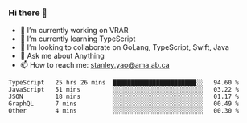 ### Hi there 👋

- 🔭 I’m currently working on VRAR
- 🌱 I’m currently learning TypeScript
- 👯 I’m looking to collaborate on GoLang, TypeScript, Swift, Java
- 💬 Ask me about Anything
- 📫 How to reach me: stanley.yao@ama.ab.ca


<!--START_SECTION:waka-->
```text
TypeScript   25 hrs 26 mins  ███████████████████████░░   94.60 % 
JavaScript   51 mins         ░░░░░░░░░░░░░░░░░░░░░░░░░   03.22 % 
JSON         18 mins         ░░░░░░░░░░░░░░░░░░░░░░░░░   01.17 % 
GraphQL      7 mins          ░░░░░░░░░░░░░░░░░░░░░░░░░   00.49 % 
Other        4 mins          ░░░░░░░░░░░░░░░░░░░░░░░░░   00.30 %
```
<!--END_SECTION:waka-->
